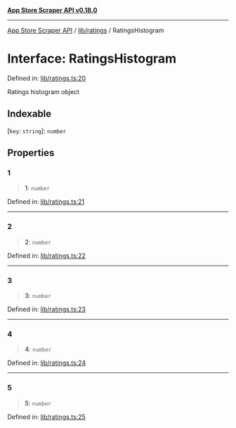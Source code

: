 [**App Store Scraper API v0.18.0**](../../../README.md)

***

[App Store Scraper API](../../../modules.md) / [lib/ratings](../README.md) / RatingsHistogram

# Interface: RatingsHistogram

Defined in: [lib/ratings.ts:20](https://github.com/facundoolano/app-store-scraper/blob/7e1baf8350e9d5936df88e03bdbb2e2ecea26d48/lib/ratings.ts#L20)

Ratings histogram object

## Indexable

\[`key`: `string`\]: `number`

## Properties

### 1

> **1**: `number`

Defined in: [lib/ratings.ts:21](https://github.com/facundoolano/app-store-scraper/blob/7e1baf8350e9d5936df88e03bdbb2e2ecea26d48/lib/ratings.ts#L21)

***

### 2

> **2**: `number`

Defined in: [lib/ratings.ts:22](https://github.com/facundoolano/app-store-scraper/blob/7e1baf8350e9d5936df88e03bdbb2e2ecea26d48/lib/ratings.ts#L22)

***

### 3

> **3**: `number`

Defined in: [lib/ratings.ts:23](https://github.com/facundoolano/app-store-scraper/blob/7e1baf8350e9d5936df88e03bdbb2e2ecea26d48/lib/ratings.ts#L23)

***

### 4

> **4**: `number`

Defined in: [lib/ratings.ts:24](https://github.com/facundoolano/app-store-scraper/blob/7e1baf8350e9d5936df88e03bdbb2e2ecea26d48/lib/ratings.ts#L24)

***

### 5

> **5**: `number`

Defined in: [lib/ratings.ts:25](https://github.com/facundoolano/app-store-scraper/blob/7e1baf8350e9d5936df88e03bdbb2e2ecea26d48/lib/ratings.ts#L25)
